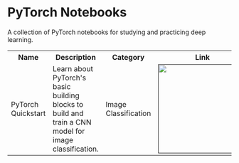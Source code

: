 # PyTorch Notebooks
A collection of PyTorch notebooks for studying and practicing deep learning.

<table class="tg">
  <tr>
    <th class="tg-yw4l"><b>Name</b></th>
    <th class="tg-yw4l"><b>Description</b></th>
    <th class="tg-yw4l"><b>Category</b></th>
    <th class="tg-yw4l"><b>Link </b></th>
    <th class="tg-yw4l"><b>Blog </b></th>
  </tr>
  <tr>
    <td class="tg-yw4l">PyTorch Quickstart</td>
    <td class="tg-yw4l">Learn about PyTorch's basic building blocks to build and train a CNN model for image classification.</td>
    <td class="tg-yw4l">Image Classification</td>
    <td class="tg-yw4l"><a href="">
  <img src="https://colab.research.google.com/assets/colab-badge.svg" width = '200px' >
</a></td>
 <td class="tg-yw4l"><a href="https://colab.research.google.com/github/zaidalyafeai/Notebooks/blob/master/tf_pix2pix.ipynb">link</a></td>
  </tr>

</table>
